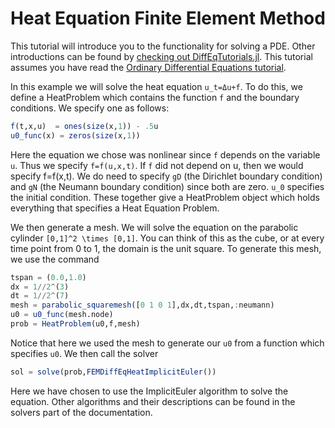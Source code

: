 # Heat Equation Finite Element Method

This tutorial will introduce you to the functionality for solving a PDE. Other
introductions can be found by [checking out DiffEqTutorials.jl](https://github.com/JuliaDiffEq/DiffEqTutorials.jl).
This tutorial assumes you have read the [Ordinary Differential Equations tutorial](ode_example.html).

In this example we will solve the heat equation ``u_t=Δu+f``. To do this, we define
a HeatProblem which contains the function ``f`` and the boundary conditions. We
specify one as follows:

```julia
f(t,x,u)  = ones(size(x,1)) - .5u
u0_func(x) = zeros(size(x,1))
```

Here the equation we chose was nonlinear since ``f`` depends on the variable ``u``.
Thus we specify `f=f(u,x,t)`. If ``f`` did not depend on u, then we would specify f=f(x,t).
We do need to specify ``gD`` (the Dirichlet boundary condition) and ``gN`` (the Neumann
boundary condition) since both are zero. ``u_0`` specifies the initial condition. These together
give a HeatProblem object which holds everything that specifies a Heat Equation Problem.

We then generate a mesh. We will solve the equation on the parabolic cylinder
``[0,1]^2 \times [0,1]``. You can think of this as the cube, or at every time point from 0
to 1, the domain is the unit square. To generate this mesh, we use the command

```julia
tspan = (0.0,1.0)
dx = 1//2^(3)
dt = 1//2^(7)
mesh = parabolic_squaremesh([0 1 0 1],dx,dt,tspan,:neumann)
u0 = u0_func(mesh.node)
prob = HeatProblem(u0,f,mesh)
```  

Notice that here we used the mesh to generate our `u0` from a function which specifies
`u0`. We then call the solver

```julia
sol = solve(prob,FEMDiffEqHeatImplicitEuler())
```

Here we have chosen to use the ImplicitEuler algorithm to solve the equation. Other algorithms
and their descriptions can be found in the solvers part of the documentation.
